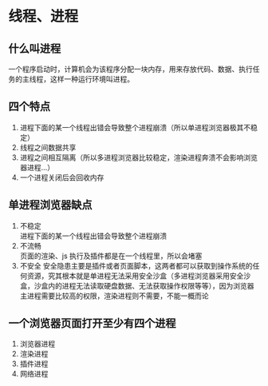 # 线程、进程

## 什么叫进程

一个程序启动时，计算机会为该程序分配一块内存，用来存放代码、数据、执行任务的主线程，这样一种运行环境叫进程。

## 四个特点

1. 进程下面的某一个线程出错会导致整个进程崩溃（所以单进程浏览器极其不稳定）
2. 线程之间数据共享
3. 进程之间相互隔离（所以多进程浏览器比较稳定，渲染进程奔溃不会影响浏览器进程...）
4. 一个进程关闭后会回收内存

## 单进程浏览器缺点

1. 不稳定  
   进程下面的某一个线程出错会导致整个进程崩溃
2. 不流畅  
   页面的渲染、js 执行及插件都是在一个线程里，所以会堵塞
3. 不安全
   安全隐患主要是插件或者页面脚本，这两者都可以获取到操作系统的任何资源，究其根本就是单进程无法采用安全沙盒（多进程浏览器采用安全沙盒，沙盒内的进程无法读取硬盘数据、无法获取操作权限等等），因为浏览器主进程需要比较高的权限，渲染进程则不需要，不能一概而论

## 一个浏览器页面打开至少有四个进程

1. 浏览器进程
2. 渲染进程
3. 插件进程
4. 网络进程

